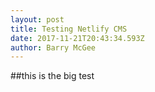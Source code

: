 ```yaml
---
layout: post
title: Testing Netlify CMS
date: 2017-11-21T20:43:34.593Z
author: Barry McGee
---
```

##this is the big test
